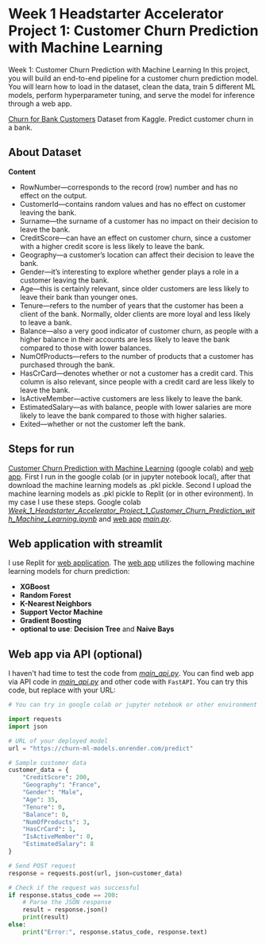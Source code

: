 # Week 1 Headstarter Accelerator Project 1: Customer Churn Prediction with Machine Learning
Week 1: Customer Churn Prediction with Machine Learning
In this project, you will build an end-to-end pipeline for a customer churn prediction model. You will learn how to load in the dataset, clean the data, train 5 different ML models, perform hyperparameter tuning, and serve the model for inference through a web app.

[Churn for Bank Customers](https://www.kaggle.com/datasets/mathchi/churn-for-bank-customers) Dataset from Kaggle. Predict customer churn in a bank. 

## About Dataset
**Content**
- RowNumber—corresponds to the record (row) number and has no effect on the output.
- CustomerId—contains random values and has no effect on customer leaving the bank.
- Surname—the surname of a customer has no impact on their decision to leave the bank.
- CreditScore—can have an effect on customer churn, since a customer with a higher credit score is less likely to leave the bank.
- Geography—a customer’s location can affect their decision to leave the bank.
- Gender—it’s interesting to explore whether gender plays a role in a customer leaving the bank.
- Age—this is certainly relevant, since older customers are less likely to leave their bank than younger ones.
- Tenure—refers to the number of years that the customer has been a client of the bank. Normally, older clients are more loyal and less likely to leave a bank.
- Balance—also a very good indicator of customer churn, as people with a higher balance in their accounts are less likely to leave the bank compared to those with lower balances.
- NumOfProducts—refers to the number of products that a customer has purchased through the bank.
- HasCrCard—denotes whether or not a customer has a credit card. This column is also relevant, since people with a credit card are less likely to leave the bank.
- IsActiveMember—active customers are less likely to leave the bank.
- EstimatedSalary—as with balance, people with lower salaries are more likely to leave the bank compared to those with higher salaries.
- Exited—whether or not the customer left the bank.

## Steps for run
[Customer Churn Prediction with Machine Learning](https://colab.research.google.com/drive/1mpzJq3KFtJo6nFICotTI6ZHg7wrr3p9u?usp=sharing) (google colab) and [web app](https://github.com/AslauAlexandru/Week-1-Headstarter-Accelerator-Project-1-Customer-Churn-Prediction-with-Machine-Learning/blob/main/main.py).
First I run in the google colab (or in jupyter notebook local), after that download the machine learning models as .pkl pickle. Second I upload the machine learning models as .pkl pickle to Replit (or in other evironment). In my case I use these steps. Google colab [*Week_1_Headstarter_Accelerator_Project_1_Customer_Churn_Prediction_with_Machine_Learning.ipynb*](https://colab.research.google.com/drive/1mpzJq3KFtJo6nFICotTI6ZHg7wrr3p9u?usp=sharing) and [web app](https://github.com/AslauAlexandru/Week-1-Headstarter-Accelerator-Project-1-Customer-Churn-Prediction-with-Machine-Learning/blob/main/main.py) [*main.py*](https://github.com/AslauAlexandru/Week-1-Headstarter-Accelerator-Project-1-Customer-Churn-Prediction-with-Machine-Learning/blob/main/main.py).


## Web application with streamlit
I use Replit for [web application](https://github.com/AslauAlexandru/Week-1-Headstarter-Accelerator-Project-1-Customer-Churn-Prediction-with-Machine-Learning/blob/main/main.py).
The [web app](https://github.com/AslauAlexandru/Week-1-Headstarter-Accelerator-Project-1-Customer-Churn-Prediction-with-Machine-Learning/blob/main/main.py) utilizes the following machine learning models for churn prediction:
- **XGBoost**
- **Random Forest**
- **K-Nearest Neighbors**
- **Support Vector Machine**
- **Gradient Boosting**
- **optional to use**: **Decision Tree** and **Naive Bays**

## Web app via API (optional)
I haven't had time to test the code from [*main_api.py*](https://github.com/AslauAlexandru/Week-1-Headstarter-Accelerator-Project-1-Customer-Churn-Prediction-with-Machine-Learning/blob/main/main_api.py).
You can find web app via API code in [*main_api.py*](https://github.com/AslauAlexandru/Week-1-Headstarter-Accelerator-Project-1-Customer-Churn-Prediction-with-Machine-Learning/blob/main/main_api.py) and other code with ```FastAPI```. You can try this code, but replace with your URL:
```python
# You can try in google colab or jupyter notebook or other environment

import requests
import json

# URL of your deployed model
url = "https://churn-ml-models.onrender.com/predict"

# Sample customer data
customer_data = {
    "CreditScore": 200,
    "Geography": "France",
    "Gender": "Male",
    "Age": 35,
    "Tenure": 0,
    "Balance": 0,
    "NumOfProducts": 3,
    "HasCrCard": 1,
    "IsActiveMember": 0,
    "EstimatedSalary": 8
}

# Send POST request
response = requests.post(url, json=customer_data)

# Check if the request was successful
if response.status_code == 200:
    # Parse the JSON response
    result = response.json()
    print(result)
else:
    print("Error:", response.status_code, response.text)
```




























